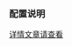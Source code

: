 ### 配置说明
<a href="https://github.com/kongzhi0707/front-end-learn/blob/master/autoDeployment/autoDeploy2.md">详情文章请查看</a>